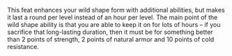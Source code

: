 This feat enhances your wild shape form with additional abilities, but makes it last a round per level instead of an hour per level. The main point of the wild shape ability is that you are able to keep it on for lots of hours – if you sacrifice that long-lasting duration, then it must be for something better than 2 points of strength, 2 points of natural armor and 10 points of cold resistance.
